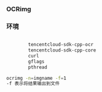 ### OCRimg



### 环境

```bash

        tencentcloud-sdk-cpp-ocr
        tencentcloud-sdk-cpp-core
        curl
        gflags
        pthread
```

```bash
ocrimg -n=imgname -f=1
-f 表示将结果输出到文件
```